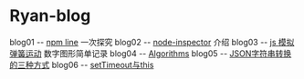 Ryan-blog
=========
blog01 -- [npm line] 一次探究
blog02 -- [node-inspector] 介绍
blog03 -- [js 模拟弹簧运动] 数字图形简单记录
blog04 -- [Algorithms]
blog05 -- [JSON字符串转换的三种方式]
blog06 -- [setTimeout与this]

[npm line]:https://github.com/Ryan724/Ryan-blog/tree/master/blog01
[node-inspector]:https://github.com/Ryan724/Ryan-blog/tree/master/blog02
[js 模拟弹簧运动]:https://github.com/Ryan724/Ryan-blog/tree/master/blog03
[Algorithms]:https://github.com/Ryan724/Ryan-blog/tree/master/blog04
[JSON字符串转换的三种方式]:https://github.com/Ryan724/Ryan-blog/tree/master/blog05
[setTimeout与this]:https://github.com/Ryan724/Ryan-blog/tree/master/blog05